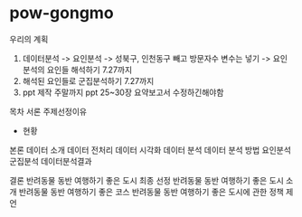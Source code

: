 # pow-gongmo
우리의 계획

1. 데이터분석 -> 요인분석 -> 성북구, 인천동구 빼고 방문자수 변수는 넣기 -> 요인분석의 요인들 해석하기 7.27까지
2. 해석된 요인들로 군집분석하기 7.27까지
3. ppt 제작 주말까지
ppt 25~30장
요약보고서 수정하긴해야함

목차
서론
주제선정이유
+ 현황

본론
데이터 소개
데이터 전처리
데이터 시각화
데이터 분석
 데이터 분석 방법
 요인분석
 군집분석
 데이터분석결과

결론
반려동물 동반 여행하기 좋은 도시 최종 선정
반려동물 동반 여행하기 좋은 도시 소개
반려동물 동반 여행하기 좋은 코스
반려동물 동반 여행하기 좋은 도시에 관한 정책 제언



